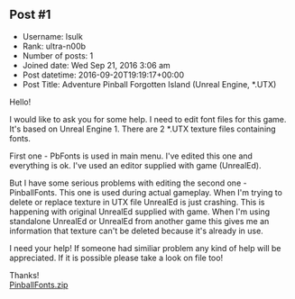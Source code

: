 ## Post #1
- Username: lsulk
- Rank: ultra-n00b
- Number of posts: 1
- Joined date: Wed Sep 21, 2016 3:06 am
- Post datetime: 2016-09-20T19:19:17+00:00
- Post Title: Adventure Pinball Forgotten Island (Unreal Engine, *.UTX)

Hello!

I would like to ask you for some help. I need to edit font files for this game. It's based on Unreal Engine 1. There are 2 *.UTX texture files containing fonts. 

First one - PbFonts is used in main menu. I've edited this one and everything is ok. I've used an editor supplied with game (UnrealEd). 

But I have some serious problems with editing the second one - PinballFonts. This one is used during actual gameplay. When I'm trying to delete or replace texture in UTX file UnrealEd is just crashing. This is happening with original UnrealEd supplied with game. When I'm using standalone UnrealEd or UnrealEd from another game this gives me an information that texture can't be deleted because it's already in use.

I need your help! If someone had similiar problem any kind of help will be appreciated. If it is possible please take a look on file too!

Thanks!  
[PinballFonts.zip](https://xentaxbackup.github.io/file/11722_PinballFonts.zip)
